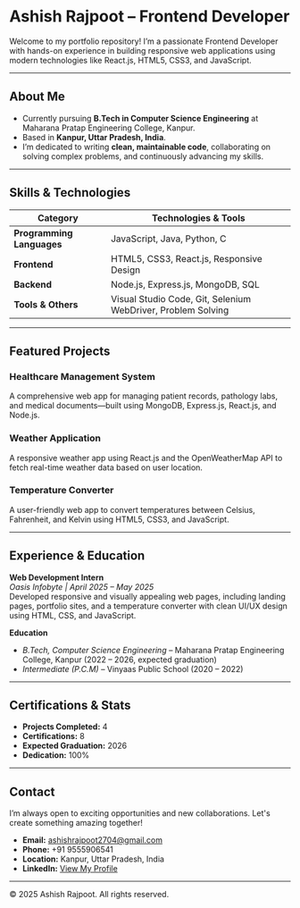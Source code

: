 # Ashish Rajpoot – Frontend Developer

Welcome to my portfolio repository! I’m a passionate Frontend Developer with hands-on experience in building responsive web applications using modern technologies like React.js, HTML5, CSS3, and JavaScript.

---

##  About Me

- Currently pursuing **B.Tech in Computer Science Engineering** at Maharana Pratap Engineering College, Kanpur.
- Based in **Kanpur, Uttar Pradesh, India**.
- I’m dedicated to writing **clean, maintainable code**, collaborating on solving complex problems, and continuously advancing my skills.

---

##  Skills & Technologies

| Category               | Technologies & Tools                                      |
|------------------------|-----------------------------------------------------------|
| **Programming Languages** | JavaScript, Java, Python, C                                |
| **Frontend**              | HTML5, CSS3, React.js, Responsive Design                  |
| **Backend**               | Node.js, Express.js, MongoDB, SQL                         |
| **Tools & Others**        | Visual Studio Code, Git, Selenium WebDriver, Problem Solving |

---

##  Featured Projects

### Healthcare Management System  
A comprehensive web app for managing patient records, pathology labs, and medical documents—built using MongoDB, Express.js, React.js, and Node.js.

### Weather Application  
A responsive weather app using React.js and the OpenWeatherMap API to fetch real-time weather data based on user location.

### Temperature Converter  
A user-friendly web app to convert temperatures between Celsius, Fahrenheit, and Kelvin using HTML5, CSS3, and JavaScript.

---

##  Experience & Education

**Web Development Intern**  
*Oasis Infobyte | April 2025 – May 2025*  
Developed responsive and visually appealing web pages, including landing pages, portfolio sites, and a temperature converter with clean UI/UX design using HTML, CSS, and JavaScript.

**Education**  
- *B.Tech, Computer Science Engineering* – Maharana Pratap Engineering College, Kanpur (2022 – 2026, expected graduation)  
- *Intermediate (P.C.M)* – Vinyaas Public School (2020 – 2022)

---

##  Certifications & Stats

- **Projects Completed:** 4  
- **Certifications:** 8  
- **Expected Graduation:** 2026  
- **Dedication:** 100%

---

##  Contact

I’m always open to exciting opportunities and new collaborations. Let's create something amazing together!

- **Email:** ashishrajpoot2704@gmail.com  
- **Phone:** +91 9555906541  
- **Location:** Kanpur, Uttar Pradesh, India  
- **LinkedIn:** [View My Profile](www.linkedin.com)

---

© 2025 Ashish Rajpoot. All rights reserved.
